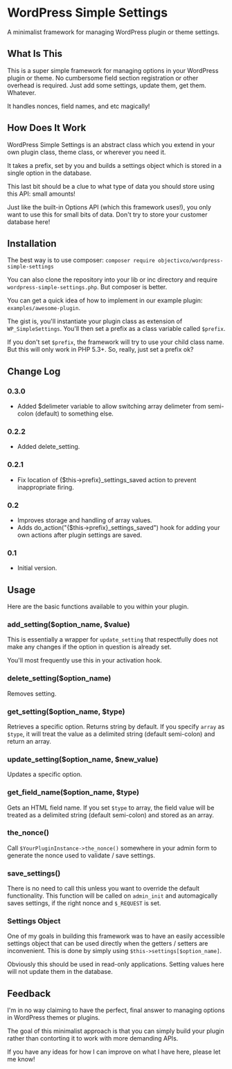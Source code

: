 WordPress Simple Settings
=========================

A minimalist framework for managing WordPress plugin or theme settings.

What Is This
------------

This is a super simple framework for managing options in your WordPress plugin or theme. No cumbersome field section registration or other overhead is required.  Just add some settings, update them, get them. Whatever.

It handles nonces, field names, and etc magically!

How Does It Work
----------------

WordPress Simple Settings is an abstract class which you extend in your own plugin class, theme class, or wherever you need it.

It takes a prefix, set by you and builds a settings object which is stored in a single option in the database.

This last bit should be a clue to what type of data you should store using this API: small amounts!

Just like the built-in Options API (which this framework uses!), you only want to use this for small bits of data.  Don't try to store your customer database here!

Installation
------------
The best way is to use composer: `composer require objectivco/wordpress-simple-settings`

You can also clone the repository into your lib or inc directory and require `wordpress-simple-settings.php`. But composer is better.

You can get a quick idea of how to implement in our example plugin: `examples/awesome-plugin`.

The gist is, you'll instantiate your plugin class as extension of `WP_SimpleSettings`. You'll then set a prefix as a class variable called `$prefix`.

If you don't set `$prefix`, the framework will try to use your child class name.  But this will only work in PHP 5.3+.  So, really, just set a prefix ok?

Change Log
--------
### 0.3.0
- Added $delimeter variable to allow switching array delimeter from semi-colon (default) to something else.

### 0.2.2
- Added delete_setting.

### 0.2.1
- Fix location of {$this->prefix}_settings_saved action to prevent inappropriate firing.

### 0.2
- Improves storage and handling of array values.
- Adds do_action("{$this->prefix}_settings_saved") hook for adding your own actions after plugin settings are saved.

### 0.1
- Initial version.

Usage
-----

Here are the basic functions available to you within your plugin.

### add_setting($option_name, $value)

This is essentially a wrapper for `update_setting` that respectfully does not make any changes if the option in question is already set.

You'll most frequently use this in your activation hook.

### delete_setting($option_name)

Removes setting.

### get_setting($option_name, $type)

Retrieves a specific option.  Returns string by default.  If you specify `array` as `$type`, it will treat the value as a delimited string (default semi-colon) and return an array.  

### update_setting($option_name, $new_value)

Updates a specific option.

### get_field_name($option_name, $type)

Gets an HTML field name.  If you set `$type` to array, the field value will be treated as a delimited string (default semi-colon) and stored as an array.  

### the_nonce()

Call `$YourPluginInstance->the_nonce()` somewhere in your admin form to generate the nonce used to validate / save settings.

### save_settings()

There is no need to call this unless you want to override the default functionality.  This function will be called on `admin_init` and automagically saves settings, if the right nonce and `$_REQUEST` is set.

### Settings Object

One of my goals in building this framework was to have an easily accessible settings object that can be used directly when the getters / setters are inconvenient.  This is done by simply using `$this->settings[$option_name]`.

Obviously this should be used in read-only applications.  Setting values here will not update them in the database.


Feedback
--------

I'm in no way claiming to have the perfect, final answer to managing options in WordPress themes or plugins.  

The goal of this minimalist approach is that you can simply build your plugin rather than contorting it to work with more demanding APIs.

If you have any ideas for how I can improve on what I have here, please let me know!
